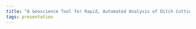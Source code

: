 ```yaml
---
title: "A Geoscience Tool for Rapid, Automated Analysis of Ditch Cuttings (Wendy Kitson and Matthew Power, Intellection U.K. Ltd.)"
tags: presentation 
---
```

